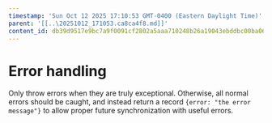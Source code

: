 ```yaml
---
timestamp: 'Sun Oct 12 2025 17:10:53 GMT-0400 (Eastern Daylight Time)'
parent: '[[..\20251012_171053.ca8ca4f8.md]]'
content_id: db39d9517e9bc7a9f0091cf2802a5aaa710248b26a19043ebddbc00ba067bc70
---
```


# Error handling

Only throw errors when they are truly exceptional. Otherwise, all normal errors should be caught, and instead return a record `{error: "the error message"}` to allow proper future synchronization with useful errors.
